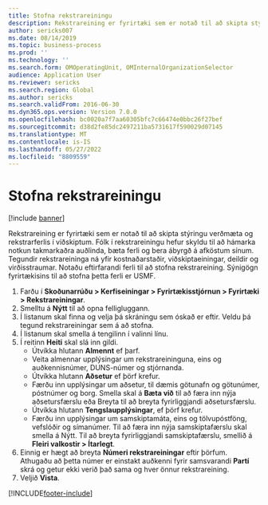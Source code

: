 ```yaml
---
title: Stofna rekstrareiningu
description: Rekstrareining er fyrirtæki sem er notað til að skipta stýringu verðmæta og rekstrarferlis í viðskiptum.
author: sericks007
ms.date: 08/14/2019
ms.topic: business-process
ms.prod: ''
ms.technology: ''
ms.search.form: OMOperatingUnit, OMInternalOrganizationSelector
audience: Application User
ms.reviewer: sericks
ms.search.region: Global
ms.author: sericks
ms.search.validFrom: 2016-06-30
ms.dyn365.ops.version: Version 7.0.0
ms.openlocfilehash: bc0020a7f7aa60305bfc7c66474e0bbc26f27bef
ms.sourcegitcommit: d38d2fe85dc2497211ba5731617f590029d07145
ms.translationtype: MT
ms.contentlocale: is-IS
ms.lasthandoff: 05/27/2022
ms.locfileid: "8809559"
---
```

# <a name="create-an-operating-unit"></a>Stofna rekstrareiningu

[!include [banner](../../includes/banner.md)]

Rekstrareining er fyrirtæki sem er notað til að skipta stýringu verðmæta og rekstrarferlis í viðskiptum. Fólk í rekstrareiningu hefur skyldu til að hámarka notkun takmarkaðra auðlinda, bæta ferli og bera ábyrgð á afköstum sínum. Tegundir rekstrareininga ná yfir kostnaðarstaðir, viðskiptaeiningar, deildir og virðisstraumar. Notaðu eftirfarandi ferli til að stofna rekstrareining. Sýnigögn fyrirtækisins til að stofna þetta ferli er USMF.

1. Farðu í **Skoðunarrúðu > Kerfiseiningar > Fyrirtækisstjórnun > Fyrirtæki > Rekstrareiningar**.
2. Smelltu á **Nýtt** til að opna felligluggann.
3. Í listanum skal finna og velja þá skráningu sem óskað er eftir. Veldu þá tegund rekstrareiningar sem á að stofna.  
4. Í listanum skal smella á tengilinn í valinni línu.
5. Í reitinn **Heiti** skal slá inn gildi.
    + Útvíkka hlutann **Almennt** ef þarf.  
    + Veita almennar upplýsingar um rekstrareininguna, eins og auðkennisnúmer, DUNS-númer og stjórnanda.    
    + Útvíkka hlutann **Aðsetur** ef þörf krefur.  
    + Færðu inn upplýsingar um aðsetur, til dæmis götunafn og götunúmer, póstnúmer og borg. Smella skal á **Bæta við** til að færa inn nýja aðsetursfærslu eða Breyta til að breyta fyrirliggjandi aðsetursfærslu.   
    + Útvíkka hlutann **Tengslaupplýsingar**, ef þörf krefur.  
    + Færðu inn upplýsingar um samskiptamáta, eins og tölvupóstföng, vefslóðir og símanúmer. Til að færa inn nýja samskiptafærslu skal smella á Nýtt. Til að breyta fyrirliggjandi samskiptafærslu, smellið á **Fleiri valkostir > Ítarlegt**.   
6. Einnig er hægt að breyta **Númeri rekstrareiningar** eftir þörfum. Athugaðu að þetta númer er einstakt auðkenni fyrir samsvarandi **Partí** skrá og getur ekki verið það sama og hver önnur rekstrareining.
7. Veljið **Vista**.


[!INCLUDE[footer-include](../../../../includes/footer-banner.md)]
